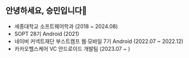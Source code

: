 ## 안녕하세요, 승민입니다🙂
- 세종대학교 소프트웨어학과 (2018 ~ 2024.08)
- SOPT 28기 Android (2021)
- 네이버 커넥트재단 부스트캠프 웹·모바일 7기 Android (2022.07 ~ 2022.12)
- 카카오헬스케어 VC 안드로이드 개발팀 (2023.07 ~ )
